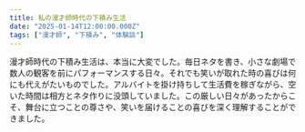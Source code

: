 ```yaml
---
title: 私の漫才師時代の下積み生活
date: "2025-01-14T12:00:00.000Z"
tags: ["漫才師", "下積み", "体験談"]
---
```


漫才師時代の下積み生活は、本当に大変でした。毎日ネタを書き、小さな劇場で数人の観客を前にパフォーマンスする日々。それでも笑いが取れた時の喜びは何にも代えがたいものでした。アルバイトを掛け持ちして生活費を稼ぎながら、空いた時間は相方とネタ作りに没頭していました。この厳しい日々があったからこそ、舞台に立つことの尊さや、笑いを届けることの喜びを深く理解することができました。
